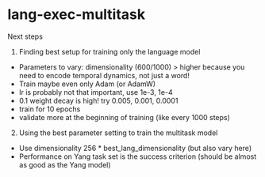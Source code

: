 # lang-exec-multitask

Next steps

1. Finding best setup for training only the language model
* Parameters to vary: dimensionality (600/1000) > higher because you need to encode temporal dynamics, not just a word!
* Train maybe even only Adam (or AdamW)
* lr is probably not that important, use 1e-3, 1e-4
* 0.1 weight decay is high! try 0.005, 0.001, 0.0001
* train for 10 epochs
* validate more at the beginning of training (like every 1000 steps)

2. Using the best parameter setting to train the multitask model
* Use dimensionality 256 * best_lang_dimensionality (but also vary here)
* Performance on Yang task set is the success criterion (should be almost as good as the Yang model)
